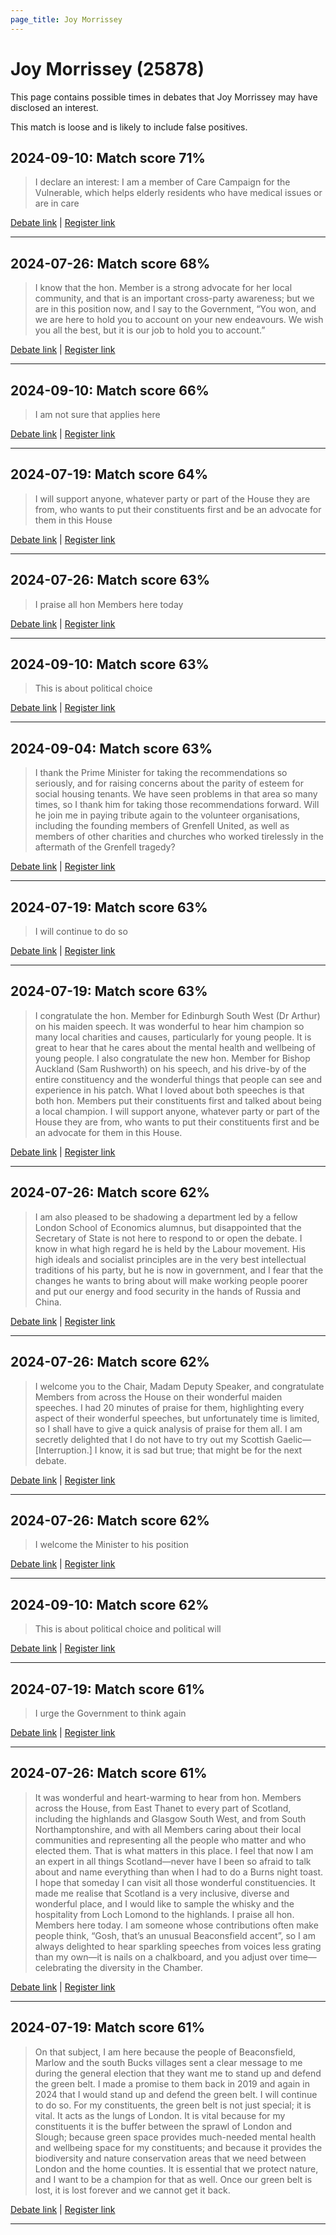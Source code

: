 ```yaml
---
page_title: Joy Morrissey
---
```


# Joy Morrissey  (25878)

This page contains possible times in debates that Joy Morrissey may have disclosed an interest.

This match is loose and is likely to include false positives. 



## 2024-09-10: Match score 71%

>I declare an interest: I am a member of Care Campaign for the Vulnerable, which helps elderly residents who have medical issues or are in care

[Debate link](https://www.theyworkforyou.com/debates/?id=2024-09-10a.780.1) | [Register link](https://www.theyworkforyou.com/mp/25878/register)


---



## 2024-07-26: Match score 68%

>I know that the hon. Member is a strong advocate for her local community, and that is an important cross-party awareness; but we are in this position now, and I say to the Government, “You won, and we are here to hold you to account on your new endeavours. We wish you all the best, but it is our job to hold you to account.”

[Debate link](https://www.theyworkforyou.com/debates/?id=2024-07-26d.999.3) | [Register link](https://www.theyworkforyou.com/mp/25878/register)


---



## 2024-09-10: Match score 66%

>I am not sure that applies here

[Debate link](https://www.theyworkforyou.com/debates/?id=2024-09-10a.780.1) | [Register link](https://www.theyworkforyou.com/mp/25878/register)


---



## 2024-07-19: Match score 64%

>I will support anyone, whatever party or part of the House they are from, who wants to put their constituents first and be an advocate for them in this House

[Debate link](https://www.theyworkforyou.com/debates/?id=2024-07-19b.332.0) | [Register link](https://www.theyworkforyou.com/mp/25878/register)


---



## 2024-07-26: Match score 63%

>I praise all hon Members here today

[Debate link](https://www.theyworkforyou.com/debates/?id=2024-07-26d.998.1) | [Register link](https://www.theyworkforyou.com/mp/25878/register)


---



## 2024-09-10: Match score 63%

>This is about political choice

[Debate link](https://www.theyworkforyou.com/debates/?id=2024-09-10a.780.1) | [Register link](https://www.theyworkforyou.com/mp/25878/register)


---



## 2024-09-04: Match score 63%

>I thank the Prime Minister for taking the recommendations so seriously, and for raising concerns about the parity of esteem for social housing tenants. We have seen problems in that area so many times, so I thank him for taking those recommendations forward. Will he join me in paying tribute again to the volunteer organisations, including the founding members of Grenfell United, as well as members of other charities and churches who worked tirelessly in the aftermath of the Grenfell tragedy?

[Debate link](https://www.theyworkforyou.com/debates/?id=2024-09-04b.328.1) | [Register link](https://www.theyworkforyou.com/mp/25878/register)


---



## 2024-07-19: Match score 63%

>I will continue to do so

[Debate link](https://www.theyworkforyou.com/debates/?id=2024-07-19b.332.0) | [Register link](https://www.theyworkforyou.com/mp/25878/register)


---



## 2024-07-19: Match score 63%

>I congratulate the hon. Member for Edinburgh South West (Dr Arthur) on his maiden speech. It was wonderful to hear him champion so many local charities and causes, particularly for young people. It is great to hear that he cares about the mental health and wellbeing of young people. I also congratulate the new hon. Member for Bishop Auckland (Sam Rushworth) on his speech, and his drive-by of the entire constituency and the wonderful things that people can see and experience in his patch. What I loved about both speeches is that both hon. Members put their constituents first and talked about being a local champion. I will support anyone, whatever party or part of the House they are from, who wants to put their constituents first and be an advocate for them in this House.

[Debate link](https://www.theyworkforyou.com/debates/?id=2024-07-19b.332.0) | [Register link](https://www.theyworkforyou.com/mp/25878/register)


---



## 2024-07-26: Match score 62%

>I am also pleased to be shadowing a department led by a fellow London School of Economics alumnus, but disappointed that the Secretary of State is not here to respond to or open the debate. I know in what high regard he is held by the Labour movement. His high ideals and socialist principles are in the very best intellectual traditions of his party, but he is now in government,  and I fear that the changes he wants to bring about will make working people poorer and put our energy and food security in the hands of Russia and China.

[Debate link](https://www.theyworkforyou.com/debates/?id=2024-07-26d.998.1) | [Register link](https://www.theyworkforyou.com/mp/25878/register)


---



## 2024-07-26: Match score 62%

>I welcome you to the Chair, Madam Deputy Speaker, and congratulate Members from across the House on their wonderful maiden speeches. I had 20 minutes of praise for them, highlighting every aspect of their wonderful speeches, but unfortunately time is limited, so I shall have to give a quick analysis of praise for them all. I am secretly delighted that I do not have to try out my Scottish Gaelic—[Interruption.] I know, it is sad but true; that might be for the next debate.

[Debate link](https://www.theyworkforyou.com/debates/?id=2024-07-26d.998.1) | [Register link](https://www.theyworkforyou.com/mp/25878/register)


---



## 2024-07-26: Match score 62%

>I welcome the Minister to his position

[Debate link](https://www.theyworkforyou.com/debates/?id=2024-07-26d.998.1) | [Register link](https://www.theyworkforyou.com/mp/25878/register)


---



## 2024-09-10: Match score 62%

>This is about political choice and political will

[Debate link](https://www.theyworkforyou.com/debates/?id=2024-09-10a.780.1) | [Register link](https://www.theyworkforyou.com/mp/25878/register)


---



## 2024-07-19: Match score 61%

>I urge the Government to think again

[Debate link](https://www.theyworkforyou.com/debates/?id=2024-07-19b.332.0) | [Register link](https://www.theyworkforyou.com/mp/25878/register)


---



## 2024-07-26: Match score 61%

>It was wonderful and heart-warming to hear from hon. Members across the House, from East Thanet to every part of Scotland, including the highlands and Glasgow South West, and from South Northamptonshire, and with all Members caring about their local communities and representing all the people who matter and who elected them. That is what matters in this place. I feel that now I am an expert in all things Scotland—never have I been so afraid to talk about and name everything than when I had to do a Burns night toast. I hope that someday I can visit all those wonderful constituencies. It made me realise that Scotland is a very inclusive, diverse and wonderful place, and I would like to sample the whisky and the hospitality from Loch Lomond to the highlands. I praise all hon. Members here today. I am someone whose contributions often make people think, “Gosh, that’s an unusual Beaconsfield accent”, so I am always delighted to hear sparkling speeches from voices less grating than my own—it is nails on a chalkboard, and you adjust over time—celebrating the diversity in the Chamber.

[Debate link](https://www.theyworkforyou.com/debates/?id=2024-07-26d.998.1) | [Register link](https://www.theyworkforyou.com/mp/25878/register)


---



## 2024-07-19: Match score 61%

>On that subject, I am here because the people of Beaconsfield, Marlow and the south Bucks villages sent a clear message to me during the general election that they want me to stand up and defend the green belt. I made a promise to them back in 2019 and again in 2024 that I would stand up and defend the green belt. I will continue to do so. For my constituents, the green belt is not just special; it is vital. It acts as the lungs of London. It is vital because for my constituents it is the buffer between the sprawl of London and Slough; because green space provides much-needed mental health and wellbeing space for my constituents; and because it provides the biodiversity and nature conservation areas that we need between London and the home counties. It is essential that we protect nature, and I want to be a champion for that as well. Once our green belt is lost, it is lost forever and we cannot get it back.

[Debate link](https://www.theyworkforyou.com/debates/?id=2024-07-19b.332.0) | [Register link](https://www.theyworkforyou.com/mp/25878/register)


---

